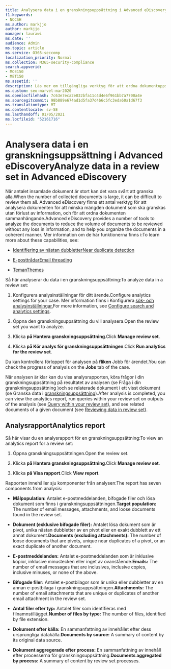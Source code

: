 ```yaml
---
title: Analysera data i en granskningsuppsättning i Advanced eDiscovery
f1.keywords:
- NOCSH
ms.author: markjjo
author: markjjo
manager: laurawi
ms.date: ''
audience: Admin
ms.topic: article
ms.service: O365-seccomp
localization_priority: Normal
ms.collection: M365-security-compliance
search.appverid:
- MOE150
- MET150
ms.assetid: ''
description: Läs mer om tillgängliga verktyg för att ordna dokumentuppsättningar när du analyserar ett Advanced eDiscovery ärende.
ms.custom: seo-marvel-mar2020
ms.openlocfilehash: 7c63e7eca2e032bfa11c4d4e6f961bb7a7700a4e
ms.sourcegitcommit: 98b889e674ad1d5fa37d4b6c5fc3eda60a1d67f3
ms.translationtype: MT
ms.contentlocale: sv-SE
ms.lasthandoff: 01/05/2021
ms.locfileid: "52161716"
---
```

# <a name="analyze-data-in-a-review-set-in-advanced-ediscovery"></a><span data-ttu-id="e5c7c-103">Analysera data i en granskningsuppsättning i Advanced eDiscovery</span><span class="sxs-lookup"><span data-stu-id="e5c7c-103">Analyze data in a review set in Advanced eDiscovery</span></span>

<span data-ttu-id="e5c7c-104">När antalet insamlade dokument är stort kan det vara svårt att granska alla.</span><span class="sxs-lookup"><span data-stu-id="e5c7c-104">When the number of collected documents is large, it can be difficult to review them all.</span></span> <span data-ttu-id="e5c7c-105">Advanced eDiscovery finns ett antal verktyg för att analysera dokumenten för att minska mängden dokument som ska granskas utan förlust av information, och för att ordna dokumenten sammanhängande.</span><span class="sxs-lookup"><span data-stu-id="e5c7c-105">Advanced eDiscovery provides a number of tools to analyze the documents to reduce the volume of documents to be reviewed without any loss in information, and to help you organize the documents in a coherent manner.</span></span> <span data-ttu-id="e5c7c-106">Mer information om de här funktionerna finns i:</span><span class="sxs-lookup"><span data-stu-id="e5c7c-106">To learn more about these capabilities, see:</span></span>

- [<span data-ttu-id="e5c7c-107">Identifiering av nästan dubbletter</span><span class="sxs-lookup"><span data-stu-id="e5c7c-107">Near duplicate detection</span></span>](near-duplicate-detection-in-advanced-ediscovery.md)

- [<span data-ttu-id="e5c7c-108">E-posttrådar</span><span class="sxs-lookup"><span data-stu-id="e5c7c-108">Email threading</span></span>](email-threading-in-advanced-ediscovery.md)

- [<span data-ttu-id="e5c7c-109">Teman</span><span class="sxs-lookup"><span data-stu-id="e5c7c-109">Themes</span></span>](themes-in-advanced-ediscovery.md)

<span data-ttu-id="e5c7c-110">Så här analyserar du data i en granskningsuppsättning:</span><span class="sxs-lookup"><span data-stu-id="e5c7c-110">To analyze data in a review set:</span></span>

1. <span data-ttu-id="e5c7c-111">Konfigurera analysinställningar för ditt ärende.</span><span class="sxs-lookup"><span data-stu-id="e5c7c-111">Configure analytics settings for your case.</span></span> <span data-ttu-id="e5c7c-112">Mer information finns i Konfigurera [sök- och analysinställningar.](configure-search-and-analytics-settings-in-advanced-ediscovery.md)</span><span class="sxs-lookup"><span data-stu-id="e5c7c-112">For more information, see [Configure search and analytics settings](configure-search-and-analytics-settings-in-advanced-ediscovery.md).</span></span>

2. <span data-ttu-id="e5c7c-113">Öppna den granskningsuppsättning du vill analysera.</span><span class="sxs-lookup"><span data-stu-id="e5c7c-113">Open the review set you want to analyze.</span></span>

3. <span data-ttu-id="e5c7c-114">Klicka **på Hantera granskningsuppsättning**.</span><span class="sxs-lookup"><span data-stu-id="e5c7c-114">Click **Manage review set**.</span></span>

4. <span data-ttu-id="e5c7c-115">Klicka **på Kör analys för granskningsuppsättningen**.</span><span class="sxs-lookup"><span data-stu-id="e5c7c-115">Click **Run analytics for the review set**.</span></span>

<span data-ttu-id="e5c7c-116">Du kan kontrollera förloppet för analysen på **fliken** Jobb för ärendet.</span><span class="sxs-lookup"><span data-stu-id="e5c7c-116">You can check the progress of analysis on the **Jobs** tab of the case.</span></span>

 <span data-ttu-id="e5c7c-117">När analysen är klar kan du visa analysrapporten, köra frågor i din granskningsuppsättning på resultatet av analysen (se Fråga i din granskningsuppsättning [)](review-set-search.md)och se relaterade dokument i ett visst dokument (se Granska data i [granskningsuppsättning](reviewing-data-in-review-set.md)).</span><span class="sxs-lookup"><span data-stu-id="e5c7c-117">After analysis is completed, you can view the analytics report, run queries within your review set on outputs of the analysis (see [Query within your review set](review-set-search.md)), and see related documents of a given document (see [Reviewing data in review set](reviewing-data-in-review-set.md)).</span></span>

## <a name="analytics-report"></a><span data-ttu-id="e5c7c-118">Analysrapport</span><span class="sxs-lookup"><span data-stu-id="e5c7c-118">Analytics report</span></span>

<span data-ttu-id="e5c7c-119">Så här visar du en analysrapport för en granskningsuppsättning:</span><span class="sxs-lookup"><span data-stu-id="e5c7c-119">To view an analytics report for a review set:</span></span>

1. <span data-ttu-id="e5c7c-120">Öppna granskningsuppsättningen.</span><span class="sxs-lookup"><span data-stu-id="e5c7c-120">Open the review set.</span></span>

2. <span data-ttu-id="e5c7c-121">Klicka **på Hantera granskningsuppsättning**.</span><span class="sxs-lookup"><span data-stu-id="e5c7c-121">Click **Manage review set**.</span></span>

3. <span data-ttu-id="e5c7c-122">Klicka **på Visa rapport**.</span><span class="sxs-lookup"><span data-stu-id="e5c7c-122">Click **View report**.</span></span>

<span data-ttu-id="e5c7c-123">Rapporten innehåller sju komponenter från analysen:</span><span class="sxs-lookup"><span data-stu-id="e5c7c-123">The report has seven components from analysis:</span></span>

- <span data-ttu-id="e5c7c-124">**Målpopulation:** Antalet e-postmeddelanden, bifogade filer och lösa dokument som finns i granskningsuppsättningen.</span><span class="sxs-lookup"><span data-stu-id="e5c7c-124">**Target population:** The number of email messages, attachments, and loose documents found in the review set.</span></span>

- <span data-ttu-id="e5c7c-125">**Dokument (exklusive bifogade filer):** Antalet lösa dokument som är pivot, unika nästan dubbletter av en pivot eller en exakt dubblett av ett annat dokument.</span><span class="sxs-lookup"><span data-stu-id="e5c7c-125">**Documents (excluding attachments):** The number of loose documents that are pivots, unique near duplicates of a pivot, or an exact duplicate of another document.</span></span>

- <span data-ttu-id="e5c7c-126">**E-postmeddelanden:** Antalet e-postmeddelanden som är inklusive kopior, inklusive minustecken eller inget av ovanstående.</span><span class="sxs-lookup"><span data-stu-id="e5c7c-126">**Emails:** The number of email messages that are inclusives, inclusive copies, inclusive minuses, or none of the above.</span></span>

- <span data-ttu-id="e5c7c-127">**Bifogade filer:** Antalet e-postbilagor som är unika eller dubbletter av en annan e-postbilaga i granskningsuppsättningen.</span><span class="sxs-lookup"><span data-stu-id="e5c7c-127">**Attachments:** The number of email attachments that are unique or duplicates of another email attachment in the review set.</span></span>

- <span data-ttu-id="e5c7c-128">**Antal filer efter typ:** Antalet filer som identifieras med filnamnstillägget.</span><span class="sxs-lookup"><span data-stu-id="e5c7c-128">**Number of files by type:** The number of files, identified by file extension.</span></span>

- <span data-ttu-id="e5c7c-129">**Dokument efter källa:** En sammanfattning av innehållet efter dess ursprungliga datakälla.</span><span class="sxs-lookup"><span data-stu-id="e5c7c-129">**Documents by source:** A summary of content by its original data source.</span></span>

- <span data-ttu-id="e5c7c-130">**Dokument aggregerade efter process:** En sammanfattning av innehåll efter processerna för granskningsuppsättning.</span><span class="sxs-lookup"><span data-stu-id="e5c7c-130">**Documents aggregated by process:** A summary of content by review set processes.</span></span> 
